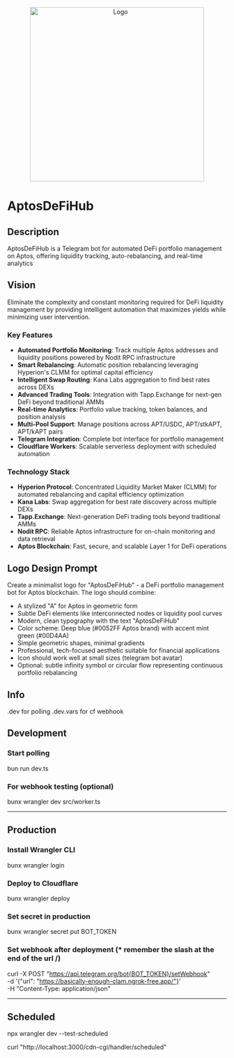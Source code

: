 

<div align="center">
    <img src="https://github.com/user-attachments/assets/3831a05c-b80a-4ee7-b48b-47f0c4c40b4e" alt="Logo" width="400">
</div>

# AptosDeFiHub

## Description

AptosDeFiHub is a Telegram bot for automated DeFi portfolio management on Aptos, offering liquidity tracking, auto-rebalancing, and real-time analytics

## Vision

Eliminate the complexity and constant monitoring required for DeFi liquidity management by providing intelligent automation that maximizes yields while minimizing user intervention.

### Key Features
- **Automated Portfolio Monitoring**: Track multiple Aptos addresses and liquidity positions powered by Nodit RPC infrastructure
- **Smart Rebalancing**: Automatic position rebalancing leveraging Hyperion's CLMM for optimal capital efficiency
- **Intelligent Swap Routing**: Kana Labs aggregation to find best rates across DEXs
- **Advanced Trading Tools**: Integration with Tapp.Exchange for next-gen DeFi beyond traditional AMMs
- **Real-time Analytics**: Portfolio value tracking, token balances, and position analysis
- **Multi-Pool Support**: Manage positions across APT/USDC, APT/stkAPT, APT/kAPT pairs
- **Telegram Integration**: Complete bot interface for portfolio management
- **Cloudflare Workers**: Scalable serverless deployment with scheduled automation

### Technology Stack
- **Hyperion Protocol**: Concentrated Liquidity Market Maker (CLMM) for automated rebalancing and capital efficiency optimization
- **Kana Labs**: Swap aggregation for best rate discovery across multiple DEXs
- **Tapp.Exchange**: Next-generation DeFi trading tools beyond traditional AMMs
- **Nodit RPC**: Reliable Aptos infrastructure for on-chain monitoring and data retrieval
- **Aptos Blockchain**: Fast, secure, and scalable Layer 1 for DeFi operations

## Logo Design Prompt

Create a minimalist logo for "AptosDeFiHub" - a DeFi portfolio management bot for Aptos blockchain. The logo should combine:
- A stylized "A" for Aptos in geometric form
- Subtle DeFi elements like interconnected nodes or liquidity pool curves
- Modern, clean typography with the text "AptosDeFiHub"
- Color scheme: Deep blue (#0052FF Aptos brand) with accent mint green (#00D4AA)
- Simple geometric shapes, minimal gradients
- Professional, tech-focused aesthetic suitable for financial applications
- Icon should work well at small sizes (telegram bot avatar)
- Optional: subtle infinity symbol or circular flow representing continuous portfolio rebalancing

## Info
.dev for polling
.dev.vars for cf webhook

## Development

### Start polling
bun run dev.ts

### For webhook testing (optional)
bunx wrangler dev src/worker.ts

---

## Production

### Install Wrangler CLI
bunx wrangler login

### Deploy to Cloudflare
bunx wrangler deploy

### Set secret in production
bunx wrangler secret put BOT_TOKEN

### Set webhook after deployment (* remember the slash at the end of the url /)
curl -X POST "https://api.telegram.org/bot{BOT_TOKEN}/setWebhook" \
     -d '{"url": "https://basically-enough-clam.ngrok-free.app/"}' \
     -H "Content-Type: application/json"

---

## Scheduled
npx wrangler dev --test-scheduled

curl "http://localhost:3000/cdn-cgi/handler/scheduled"

